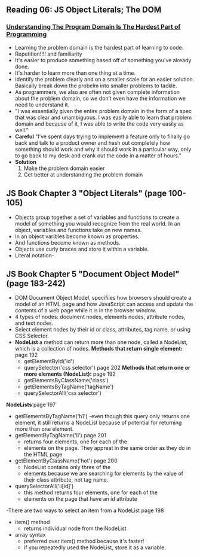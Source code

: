 ## Reading 06: JS Object Literals; The DOM

### [Understanding The Program Domain Is The Hardest Part of Programming](https://simpleprogrammer.com/understanding-the-problem-domain-is-the-hardest-part-of-programming)

- Learning the problem domain is the hardest part of learning to code.
- Repetition!!!! and familiarity 
- It's easier to produce something based off of something you've already done.
- It's harder to learn more than one thing at a time. 
- Identify the problem clearly and on a smaller scale for an easier solution. Basically break down the probelm into smaller problems to tackle.
- As programmers, we also are often not given complete information about the problem domain, so we don’t even have the information we need to understand it.
- "I was essentially given the entire problem domain in the form of a spec that was clear and unambiguous.  I was easily able to learn that problem domain and because of it, I was able to write the code very easily as well."
- **Careful** "I’ve spent days trying to implement a feature only to finally go back and talk to a product owner and hash out completely how something should work and why it should work in a particular way, only to go back to my desk and crank out the code in a matter of hours."
- **Solution** 
  1. Make the problem domain easier
  1. Get better at understanding the problem domain

## JS Book Chapter 3 "Object Literals" (page 100-105)
- Objects group together a set of variables and functions to create a model of something you would recognize from the real world. In an object, variables and functions take on new names.
- In an object varibles become known as properties.
- And functions become known as methods.
- Objects use curly braces and store it within a variable.
- Literal notation- 

## JS Book Chapter 5 "Document Object Model" (page 183-242) 
<!-- **Will be updating this afternoon** -->
- DOM Document Object Model, specifiies how browsers should create a model of an HTML page and how JavaScript can access and update the contents of a web page while it is in the browser window.
- 4 types of nodes: document nodes, elements nodes, attribute nodes, and text nodes.
- Select element nodes by their id or class, attributes, tag name, or using CSS Selector.
- **NodeList** a method can return more than one node, called a NodeList, which is a collection of nodes.
**Methods that return single element:** page 192
  - getElementById('id')
  - querySelector('css selector') page 202
**Methods that return one or more elements (NodeList):** page 192
  - getElementsByClassName('class')
  - getElementsByTagName('tagName')
  - querySelectorAll('css selector')

**NodeLists** page 197
- getElementsByTagName('h1')
  -even though this query only returns one element, it still returns a NodeList because of potential for returning more than one element.
- getElementByTagName('li') page 201
  - returns four elements, one for each of the <li> elements on the page. They appreat in the same order as they do in the HTML page
- getElementByClassName('hot') page 200
  - NodeList contains only three of the <li> elements because we are searching for elements by the value of their class attribute, not tag name.
- querySelectorAll('li[id]')
  - this method returns four elements, one for each of the <li> elements on the page that have an id attribute

-There are two ways to select an item from a NodeList page 198
  - item() method
    - returns individual node from the NodeList
  - array syntax
    - preferred over item() method because it's faster!
    - if you repeatedly used the NodeList, store it as a variable. 


